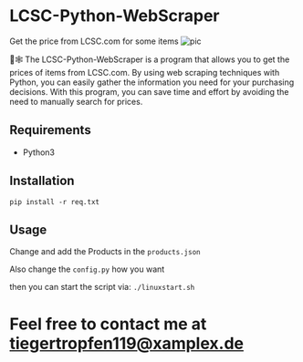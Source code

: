 # LCSC-Python-WebScraper
Get the price from LCSC.com for some items
![pic](https://github.com/Tiegertropfen119-0001/LCSC-Python-WebScraper/blob/main/img/vid.gif)


🐍🕸️ The LCSC-Python-WebScraper is a program that allows you to get the prices of items from LCSC.com. By using web scraping techniques with Python, you can easily gather the information you need for your purchasing decisions. With this program, you can save time and effort by avoiding the need to manually search for prices.

## Requirements
- Python3

## Installation

```pip install -r req.txt```

## Usage

Change and add the Products in the ```products.json```

Also change the ```config.py``` how you want

then you can start the script via: ```./linuxstart.sh ```

# Feel free to contact me at tiegertropfen119@xamplex.de
